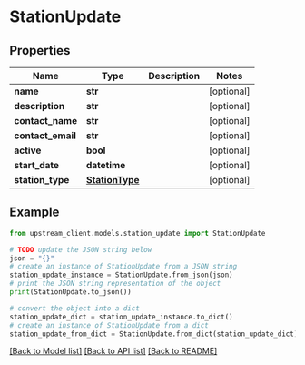 # StationUpdate


## Properties

Name | Type | Description | Notes
------------ | ------------- | ------------- | -------------
**name** | **str** |  | [optional] 
**description** | **str** |  | [optional] 
**contact_name** | **str** |  | [optional] 
**contact_email** | **str** |  | [optional] 
**active** | **bool** |  | [optional] 
**start_date** | **datetime** |  | [optional] 
**station_type** | [**StationType**](StationType.md) |  | [optional] 

## Example

```python
from upstream_client.models.station_update import StationUpdate

# TODO update the JSON string below
json = "{}"
# create an instance of StationUpdate from a JSON string
station_update_instance = StationUpdate.from_json(json)
# print the JSON string representation of the object
print(StationUpdate.to_json())

# convert the object into a dict
station_update_dict = station_update_instance.to_dict()
# create an instance of StationUpdate from a dict
station_update_from_dict = StationUpdate.from_dict(station_update_dict)
```
[[Back to Model list]](../README.md#documentation-for-models) [[Back to API list]](../README.md#documentation-for-api-endpoints) [[Back to README]](../README.md)


